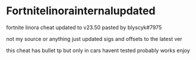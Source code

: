 # Fortnitelinorainternalupdated
fortnite linora cheat updated to v23.50 pasted by blyscyk#7975


not my source or anything just updated sigs and offsets to the latest ver

this cheat has bullet tp but only in cars havent tested probably works enjoy
